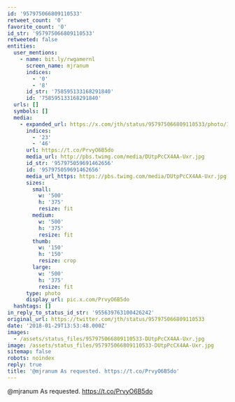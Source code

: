 ```yaml
---
id: '957975066809110533'
retweet_count: '0'
favorite_count: '0'
id_str: '957975066809110533'
retweeted: false
entities:
  user_mentions:
    - name: bit.ly/rwgamernl
      screen_name: mjranum
      indices:
        - '0'
        - '8'
      id_str: '758595133168291840'
      id: '758595133168291840'
  urls: []
  symbols: []
  media:
    - expanded_url: https://x.com/jth/status/957975066809110533/photo/1
      indices:
        - '23'
        - '46'
      url: https://t.co/PrvyO6B5do
      media_url: http://pbs.twimg.com/media/DUtpPcCX4AA-Uxr.jpg
      id_str: '957975059691462656'
      id: '957975059691462656'
      media_url_https: https://pbs.twimg.com/media/DUtpPcCX4AA-Uxr.jpg
      sizes:
        small:
          w: '500'
          h: '375'
          resize: fit
        medium:
          w: '500'
          h: '375'
          resize: fit
        thumb:
          w: '150'
          h: '150'
          resize: crop
        large:
          w: '500'
          h: '375'
          resize: fit
      type: photo
      display_url: pic.x.com/PrvyO6B5do
  hashtags: []
in_reply_to_status_id_str: '955639763100426242'
original_url: https://twitter.com/jth/status/957975066809110533
date: '2018-01-29T13:53:48.000Z'
images:
  - /assets/status_files/957975066809110533-DUtpPcCX4AA-Uxr.jpg
image: /assets/status_files/957975066809110533-DUtpPcCX4AA-Uxr.jpg
sitemap: false
robots: noindex
reply: true
title: '@mjranum As requested. https://t.co/PrvyO6B5do'
---
```


@mjranum As requested. https://t.co/PrvyO6B5do